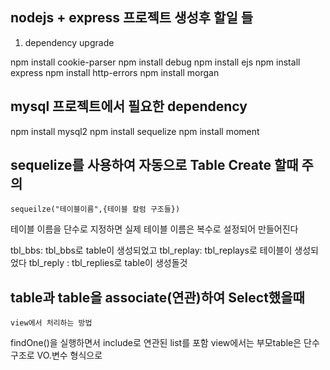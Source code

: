 ## nodejs + express 프로젝트 생성후 할일 들

1. dependency upgrade

npm install cookie-parser
npm install debug
npm install ejs
npm install express
npm install http-errors
npm install morgan

## mysql 프로젝트에서 필요한 dependency

npm install mysql2
npm install sequelize
npm install moment

## sequelize를 사용하여 자동으로 Table Create 할때 주의

    sequeilze("테이블이름",{테이블 칼럼 구조들})

테이블 이름을 단수로 지정하면 실제 테이블 이름은 복수로 설정되어 만들어진다

tbl_bbs: tbl_bbs로 table이 생성되었고
tbl_replay: tbl_replays로 테이블이 생성되었다
tbl_reply : tbl_replies로 table이 생성돌것

## table과 table을 associate(연관)하여 Select했을때

    view에서 처리하는 방법

findOne()을 실행하면서 include로 연관된 list를 포함
view에서는 부모table은 단수 구조로 VO.변수 형식으로
